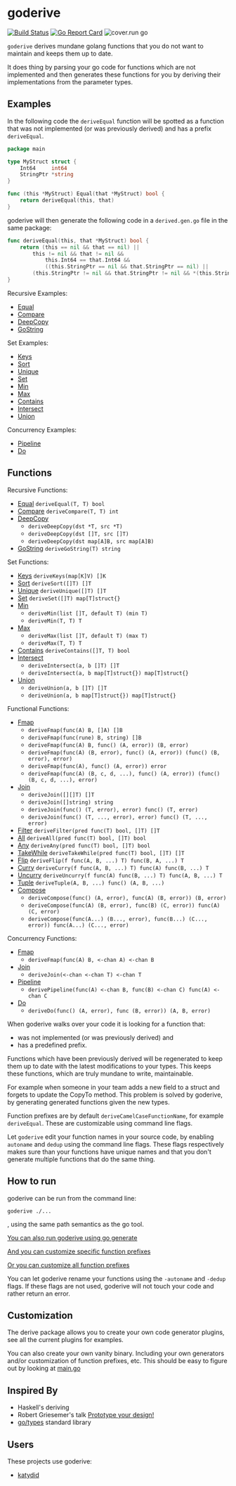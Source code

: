 # goderive

[![Build Status](https://travis-ci.org/awalterschulze/goderive.svg?branch=master)](https://travis-ci.org/awalterschulze/goderive)
[![Go Report Card](https://goreportcard.com/badge/github.com/awalterschulze/goderive)](https://goreportcard.com/report/github.com/awalterschulze/goderive)
![cover.run go](https://cover.run/go/github.com/awalterschulze/goderive/test/normal.svg)

`goderive` derives mundane golang functions that you do not want to maintain and keeps them up to date.

It does thing by parsing your go code for functions which are not implemented and then generates these functions for you by deriving their implementations from the parameter types. 

## Examples

In the following code the `deriveEqual` function will be spotted as a function that was not implemented (or was previously derived) and has a prefix `deriveEqual`.

```go
package main

type MyStruct struct {
	Int64     int64
	StringPtr *string
}

func (this *MyStruct) Equal(that *MyStruct) bool {
	return deriveEqual(this, that)
}
```

goderive will then generate the following code in a `derived.gen.go` file in the same package:

```go
func deriveEqual(this, that *MyStruct) bool {
	return (this == nil && that == nil) ||
		this != nil && that != nil &&
			this.Int64 == that.Int64 &&
			((this.StringPtr == nil && that.StringPtr == nil) || 
        (this.StringPtr != nil && that.StringPtr != nil && *(this.StringPtr) == *(that.StringPtr)))
}
```

Recursive Examples:

  - [Equal](https://github.com/awalterschulze/goderive/tree/master/example/plugin/equal)
  - [Compare](https://github.com/awalterschulze/goderive/tree/master/example/plugin/compare)
  - [DeepCopy](https://github.com/awalterschulze/goderive/tree/master/example/plugin/deepcopy)
  - [GoString](https://github.com/awalterschulze/goderive/tree/master/example/plugin/gostring)

Set Examples:

  - [Keys](https://github.com/awalterschulze/goderive/tree/master/example/plugin/keys)
  - [Sort](https://github.com/awalterschulze/goderive/tree/master/example/plugin/sort)
  - [Unique](https://github.com/awalterschulze/goderive/tree/master/example/plugin/unique)
  - [Set](https://github.com/awalterschulze/goderive/tree/master/example/plugin/set)
  - [Min](https://github.com/awalterschulze/goderive/tree/master/example/plugin/min)
  - [Max](https://github.com/awalterschulze/goderive/tree/master/example/plugin/max)
  - [Contains](https://github.com/awalterschulze/goderive/tree/master/example/plugin/contains)
  - [Intersect](https://github.com/awalterschulze/goderive/tree/master/example/plugin/intersect)
  - [Union](https://github.com/awalterschulze/goderive/tree/master/example/plugin/union)

Concurrency Examples:

  - [Pipeline](https://github.com/awalterschulze/goderive/tree/master/example/plugin/pipeline)
  - [Do](https://github.com/awalterschulze/goderive/tree/master/example/plugin/do)

## Functions

Recursive Functions:

  - [Equal](http://godoc.org/github.com/awalterschulze/goderive/plugin/equal) `deriveEqual(T, T) bool`
  - [Compare](http://godoc.org/github.com/awalterschulze/goderive/plugin/compare) `deriveCompare(T, T) int`
  - [DeepCopy](http://godoc.org/github.com/awalterschulze/goderive/plugin/deepcopy) 
    - `deriveDeepCopy(dst *T, src *T)`
    - `deriveDeepCopy(dst []T, src []T)`
    - `deriveDeepCopy(dst map[A]B, src map[A]B)`
  - [GoString](http://godoc.org/github.com/awalterschulze/goderive/plugin/gostring) `deriveGoString(T) string` 

Set Functions:

  - [Keys](http://godoc.org/github.com/awalterschulze/goderive/plugin/keys) `deriveKeys(map[K]V) []K`
  - [Sort](http://godoc.org/github.com/awalterschulze/goderive/plugin/sort) `deriveSort([]T) []T`
  - [Unique](http://godoc.org/github.com/awalterschulze/goderive/plugin/unique) `deriveUnique([]T) []T`
  - [Set](http://godoc.org/github.com/awalterschulze/goderive/plugin/set) `deriveSet([]T) map[T]struct{}`
  - [Min](http://godoc.org/github.com/awalterschulze/goderive/plugin/min) 
    - `deriveMin(list []T, default T) (min T)`
    - `deriveMin(T, T) T`
  - [Max](http://godoc.org/github.com/awalterschulze/goderive/plugin/max) 
    - `deriveMax(list []T, default T) (max T)`
    - `deriveMax(T, T) T`
  - [Contains](http://godoc.org/github.com/awalterschulze/goderive/plugin/contains) `deriveContains([]T, T) bool`
  - [Intersect](http://godoc.org/github.com/awalterschulze/goderive/plugin/intersect) 
    - `deriveIntersect(a, b []T) []T`
    - `deriveIntersect(a, b map[T]struct{}) map[T]struct{}`
  - [Union](http://godoc.org/github.com/awalterschulze/goderive/plugin/union) 
    - `deriveUnion(a, b []T) []T`
    - `deriveUnion(a, b map[T]struct{}) map[T]struct{}`

Functional Functions:

  - [Fmap](http://godoc.org/github.com/awalterschulze/goderive/plugin/fmap) 
    - `deriveFmap(func(A) B, []A) []B`
    - `deriveFmap(func(rune) B, string) []B` 
    - `deriveFmap(func(A) B, func() (A, error)) (B, error)`
    - `deriveFmap(func(A) (B, error), func() (A, error)) (func() (B, error), error)`
    - `deriveFmap(func(A), func() (A, error)) error`
    - `deriveFmap(func(A) (B, c, d, ...), func() (A, error)) (func() (B, c, d, ...), error)`
  - [Join](http://godoc.org/github.com/awalterschulze/goderive/plugin/join) 
    - `deriveJoin([][]T) []T`
    - `deriveJoin([]string) string`
    - `deriveJoin(func() (T, error), error) func() (T, error)`
    - `deriveJoin(func() (T, ..., error), error) func() (T, ..., error)`
  - [Filter](http://godoc.org/github.com/awalterschulze/goderive/plugin/filter) `deriveFilter(pred func(T) bool, []T) []T`
  - [All](http://godoc.org/github.com/awalterschulze/goderive/plugin/all) `deriveAll(pred func(T) bool, []T) bool`
  - [Any](http://godoc.org/github.com/awalterschulze/goderive/plugin/any) `deriveAny(pred func(T) bool, []T) bool`
  - [TakeWhile](http://godoc.org/github.com/awalterschulze/goderive/plugin/takewhile) `deriveTakeWhile(pred func(T) bool, []T) []T`
  - [Flip](http://godoc.org/github.com/awalterschulze/goderive/plugin/flip) `deriveFlip(f func(A, B, ...) T) func(B, A, ...) T`
  - [Curry](http://godoc.org/github.com/awalterschulze/goderive/plugin/curry) `deriveCurry(f func(A, B, ...) T) func(A) func(B, ...) T`
  - [Uncurry](http://godoc.org/github.com/awalterschulze/goderive/plugin/uncurry) `deriveUncurry(f func(A) func(B, ...) T) func(A, B, ...) T`
  - [Tuple](http://godoc.org/github.com/awalterschulze/goderive/plugin/tuple) `deriveTuple(A, B, ...) func() (A, B, ...)`
  - [Compose](http://godoc.org/github.com/awalterschulze/goderive/plugin/compose) 
    - `deriveCompose(func() (A, error), func(A) (B, error)) (B, error)`
    - `deriveCompose(func(A) (B, error), func(B) (C, error)) func(A) (C, error)`
    - `deriveCompose(func(A...) (B..., error), func(B...) (C..., error)) func(A...) (C..., error)`

Concurrency Functions:
  - [Fmap](http://godoc.org/github.com/awalterschulze/goderive/plugin/fmap)
    - `deriveFmap(func(A) B, <-chan A) <-chan B`
  - [Join](http://godoc.org/github.com/awalterschulze/goderive/plugin/join)
    - `deriveJoin(<-chan <-chan T) <-chan T`
  - [Pipeline](http://godoc.org/github.com/awalterschulze/goderive/plugin/pipeline)
    - `derivePipeline(func(A) <-chan B, func(B) <-chan C) func(A) <-chan C`
  - [Do](http://godoc.org/github.com/awalterschulze/goderive/plugin/do)
    - `deriveDo(func() (A, error), func (B, error)) (A, B, error)`

When goderive walks over your code it is looking for a function that:
  - was not implemented (or was previously derived) and
  - has a predefined prefix.

Functions which have been previously derived will be regenerated to keep them up to date with the latest modifications to your types.  This keeps these functions, which are truly mundane to write, maintainable.

For example when someone in your team adds a new field to a struct and forgets to update the CopyTo method.  This problem is solved by goderive, by generating generated functions given the new types.

Function prefixes are by default `deriveCamelCaseFunctionName`, for example `deriveEqual`.
These are customizable using command line flags.

Let `goderive` edit your function names in your source code, by enabling `autoname` and `dedup` using the command line flags.
These flags respectively makes sure than your functions have unique names and that you don't generate multiple functions that do the same thing.

## How to run

goderive can be run from the command line:

`goderive ./...`

, using the same path semantics as the go tool.

[You can also run goderive using go generate](https://github.com/awalterschulze/goderive/blob/master/example/gogenerate/example.go) 

[And you can customize specific function prefixes](https://github.com/awalterschulze/goderive/blob/master/example/pluginprefix/Makefile)

[Or you can customize all function prefixes](https://github.com/awalterschulze/goderive/blob/master/example/prefix/Makefile)

You can let goderive rename your functions using the `-autoname` and `-dedup` flags.
If these flags are not used, goderive will not touch your code and rather return an error.

## Customization

The derive package allows you to create your own code generator plugins, see all the current plugins for examples.

You can also create your own vanity binary.
Including your own generators and/or customization of function prefixes, etc.
This should be easy to figure out by looking at [main.go](https://github.com/awalterschulze/goderive/blob/master/main.go)

## Inspired By

  - Haskell's deriving
  - Robert Griesemer's talk [Prototype your design!](https://www.youtube.com/watch?v=vLxX3yZmw5Q)
  - [go/types](https://golang.org/pkg/go/types/) standard library

## Users

These projects use goderive:

  - [katydid](https://github.com/katydid/katydid/blob/master/relapse/ast/derived.gen.go)
